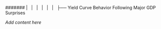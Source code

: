 ####### |   |   |   |   |   |   ├── Yield Curve Behavior Following Major GDP Surprises

*Add content here*